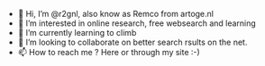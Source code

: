 - 👋 Hi, I’m @r2gnl, also know as Remco from artoge.nl
- 👀 I’m interested in online research, free websearch and learning
- 🌱 I’m currently learning to climb
- 💞️ I’m looking to collaborate on better search rsults on the net. 
- 📫 How to reach me ? Here or through my site :-) 

<!---
r2gnl/r2gnl is a ✨ special ✨ repository because its `README.md` (this file) appears on your GitHub profile.
You can click the Preview link to take a look at your changes.
--->
